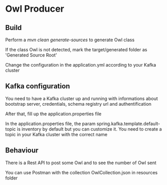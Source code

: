 # Owl Producer

## Build

Perform a _mvn clean generate-sources_ to generate Owl class

If the class Owl is not detected, mark the target/generated folder as 'Generated Source Root'

Change the configuration in the application.yml according to your Kafka cluster

## Kafka configuration

You need to have a Kafka cluster up and running with informations about bootstrap server, credentials, schema registry url and authentification

After that, fill up the application.properties file

In the application.properties file, the param spring.kafka.template.default-topic is inventory by default but you can customize it. 
You need to create a topic in your Kafka cluster with the correct name

## Behaviour

There is a Rest API to post some Owl and to see the number of Owl sent

You can use Postman with the collection OwlCollection.json in resources folder